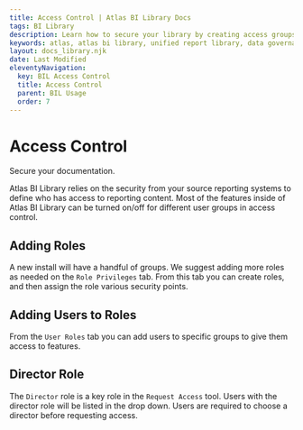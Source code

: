 ```yaml
---
title: Access Control | Atlas BI Library Docs
tags: BI Library
description: Learn how to secure your library by creating access groups and assigning permissions to users.
keywords: atlas, atlas bi library, unified report library, data governance, database, usage, access control, roles, permissions
layout: docs_library.njk
date: Last Modified
eleventyNavigation:
  key: BIL Access Control
  title: Access Control
  parent: BIL Usage
  order: 7
---
```


# Access Control

<p class="subtitle pb-5">Secure your documentation.</p>

Atlas BI Library relies on the security from your source reporting systems to define who has access to reporting content. Most of the features inside of Atlas BI Library can be turned on/off for different user groups in access control.

## Adding Roles

A new install will have a handful of groups. We suggest adding more roles as needed on the `Role Privileges` tab. From this tab you can create roles, and then assign the role various security points.

## Adding Users to Roles

From the `User Roles` tab you can add users to specific groups to give them access to features.

## Director Role

The `Director` role is a key role in the `Request Access` tool. Users with the director role will be listed in the drop down. Users are required to choose a director before requesting access.
